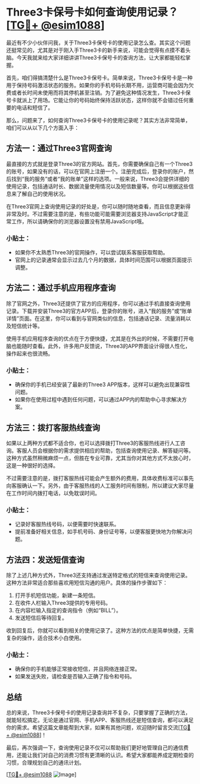# Three3卡保号卡如何查询使用记录？[[TG💪+ @esim1088](https://t.me/s/esim1088)]

最近有不少小伙伴问我，关于Three3卡保号卡的使用记录怎么查。其实这个问题还挺常见的，尤其是对于刚入手Three3卡的新手来说，可能会觉得有点摸不着头脑。今天我就来给大家详细讲讲Three3卡保号卡的查询方法，让大家都能轻松掌握。

首先，咱们得搞清楚什么是Three3卡保号卡。简单来说，Three3卡保号卡是一种用于保持号码激活状态的服务。如果你的手机号码长期不用，运营商可能会因为欠费或者长时间未使用而将其停机甚至注销。为了避免这种情况发生，Three3卡保号卡就派上了用场。它能让你的号码始终保持活跃状态，这样你就不会错过任何重要的电话和短信了。

那么，问题来了，如何查询Three3卡保号卡的使用记录呢？其实方法非常简单，咱们可以从以下几个方面入手：

## 方法一：通过Three3官网查询

最直接的方式就是登录Three3的官方网站。首先，你需要确保自己有一个Three3的账号，如果没有的话，可以在官网上注册一个。注册完成后，登录你的账户，然后找到“我的服务”或者“我的账单”这样的选项。一般来说，Three3会提供详细的使用记录，包括通话时长、数据流量使用情况以及短信数量等。你可以根据这些信息来了解自己的使用状况。

在Three3官网上查询使用记录的好处是，你可以随时随地查看，而且信息更新得非常及时。不过需要注意的是，有些功能可能需要浏览器支持JavaScript才能正常工作，所以请确保你的浏览器设置没有禁用JavaScript哦。

### 小贴士：
- 如果你不太熟悉Three3的官网操作，可以尝试联系客服获取帮助。
- 官网上的记录通常会显示过去几个月的数据，具体时间范围可以根据页面提示调整。

## 方法二：通过手机应用程序查询

除了官网之外，Three3还提供了官方的应用程序，你可以通过手机直接查询使用记录。下载并安装Three3的官方APP后，登录你的账号，进入“我的服务”或“账单详情”页面。在这里，你可以看到与官网类似的信息，包括通话记录、流量消耗以及短信统计等。

使用手机应用程序查询的优点在于方便快捷，尤其是在外出的时候，不需要打开电脑也能随时查看。此外，许多用户反馈说，Three3的APP界面设计得很人性化，操作起来也很流畅。

### 小贴士：
- 确保你的手机已经安装了最新的Three3 APP版本，这样可以避免出现兼容性问题。
- 如果你在使用过程中遇到任何问题，可以通过APP内的帮助中心寻求解决方案。

## 方法三：拨打客服热线查询

如果以上两种方式都不适合你，也可以选择拨打Three3的客服热线进行人工咨询。客服人员会根据你的需求提供相应的帮助，包括查询使用记录、解答疑问等。这种方式虽然稍微麻烦一点，但胜在专业可靠，尤其当你对其他方式不太放心时，这是一种很好的选择。

不过需要注意的是，拨打客服热线可能会产生额外的费用，具体收费标准可以事先向客服确认一下。另外，由于客服热线的人工服务时间有限制，所以建议大家尽量在工作时间内拨打电话，以免耽误时间。

### 小贴士：
- 记录好客服热线号码，以便需要时快速联系。
- 提前准备好相关信息，如手机号码、身份证号等，以便客服更快地为你解决问题。

## 方法四：发送短信查询

除了上述几种方式外，Three3还支持通过发送特定格式的短信来查询使用记录。这种方法非常适合那些喜欢用短信沟通的用户。具体的操作步骤如下：

1. 打开手机短信功能，新建一条短信。
2. 在收件人栏输入Three3提供的专用号码。
3. 在内容栏输入指定的查询指令（例如“BILL”）。
4. 发送短信后等待回复。

收到回复后，你就可以看到相关的使用记录了。这种方法的优点是简单快捷，无需复杂的操作，适合技术小白使用。

### 小贴士：
- 确保你的手机能够正常接收短信，并且网络连接正常。
- 如果发送失败，请检查是否输入正确了指令和号码。

## 总结

总的来说，Three3卡保号卡的使用记录查询并不复杂，只要掌握了正确的方法，就能轻松搞定。无论是通过官网、手机APP、客服热线还是短信查询，都可以满足你的需求。希望这篇文章能帮到大家，如果有其他问题，欢迎随时留言交流[[TG💪+ @esim1088](https://t.me/s/esim1088)]！

最后，再次强调一下，查询使用记录不仅可以帮助我们更好地管理自己的通信费用，还能让我们对自己的消费习惯有更清晰的认识。希望大家都能养成定期检查的习惯，合理规划自己的通讯计划。

[[TG💪+ @esim1088](https://t.me/s/esim1088) ![Image](https://i.postimg.cc/4NQfJmqS/Snipaste-2025-05-13-00-14-12.png)]